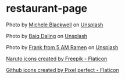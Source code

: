 # restaurant-page

Photo by <a href="https://unsplash.com/@mab_studio?utm_source=unsplash&utm_medium=referral&utm_content=creditCopyText">Michele Blackwell</a> on <a href="https://unsplash.com/s/photos/ramen?utm_source=unsplash&utm_medium=referral&utm_content=creditCopyText">Unsplash</a>

Photo by <a href="https://unsplash.com/@baiqdaling?utm_source=unsplash&utm_medium=referral&utm_content=creditCopyText">Baiq Daling</a> on <a href="https://unsplash.com/?utm_source=unsplash&utm_medium=referral&utm_content=creditCopyText">Unsplash</a>

Photo by <a href="https://unsplash.com/@5amramen?utm_source=unsplash&utm_medium=referral&utm_content=creditCopyText">Frank from 5 AM Ramen</a> on <a href="https://unsplash.com/s/photos/miso-ramen?utm_source=unsplash&utm_medium=referral&utm_content=creditCopyText">Unsplash</a>

<a href="https://www.flaticon.com/free-icons/naruto" title="naruto icons">Naruto icons created by Freepik - Flaticon</a>

<a href="https://www.flaticon.com/free-icons/github" title="github icons">Github icons created by Pixel perfect - Flaticon</a>

